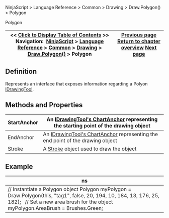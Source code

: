 ﻿
NinjaScript > Language Reference > Common > Drawing > Draw.Polygon() > Polygon

Polygon

| << [Click to Display Table of Contents](polygon.md) >> **Navigation:**     [NinjaScript](ninjascript-1.md) > [Language Reference](language_reference_wip-1.md) > [Common](common-1.md) > [Drawing](drawing-1.md) > [Draw.Polygon()](draw_polygon-1.md) > Polygon | [Previous page](draw_polygon-1.md) [Return to chapter overview](draw_polygon-1.md) [Next page](draw_ray-1.md) |
| --- | --- |
## Definition
Represents an interface that exposes information regarding a Polyon [IDrawingTool](idrawingtool-1.md).
 
## Methods and Properties

| StartAnchor | An [IDrawingTool's ChartAnchor](idrawingtool-1.htm#chartanchor) representing the starting point of the drawing object |
| --- | --- |
| EndAnchor | An [IDrawingTool's ChartAnchor](idrawingtool-1.htm#chartanchor) representing the end point of the drawing object |
| Stroke | A [Stroke](stroke_class-1.md) object used to draw the object |
## 
## 
## Example

| ns |
| --- |
| // Instantiate a Polygon object Polygon myPolygon = Draw.Polygon(this, "tag1", false, 20, 194, 10, 184, 13, 176, 25, 182);   // Set a new area brush for the object myPolygon.AreaBrush = Brushes.Green; |
